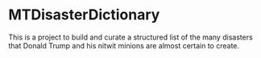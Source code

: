 # MTDisasterDictionary
This is a project to build and curate a structured list of the many disasters that Donald Trump and his nitwit minions are almost certain to create. 
